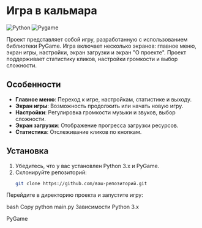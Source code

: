 # Игра в кальмара

![Python](https://img.shields.io/badge/Python-3.x-blue)
![Pygame](https://img.shields.io/badge/Pygame-2.x-green)

Проект представляет собой игру, разработанную с использованием библиотеки PyGame. Игра включает несколько экранов: главное меню, экран игры, настройки, экран загрузки и экран "О проекте". Проект поддерживает статистику кликов, настройки громкости и выбор сложности.

## Особенности

- **Главное меню**: Переход к игре, настройкам, статистике и выходу.
- **Экран игры**: Возможность продолжить или начать новую игру.
- **Настройки**: Регулировка громкости музыки и звуков, выбор сложности.
- **Экран загрузки**: Отображение прогресса загрузки ресурсов.
- **Статистика**: Отслеживание кликов по кнопкам.

## Установка

1. Убедитесь, что у вас установлен Python 3.x и PyGame.
2. Склонируйте репозиторий:
   ```bash
   git clone https://github.com/ваш-репозиторий.git
Перейдите в директорию проекта и запустите игру:

bash
Copy
python main.py
Зависимости
Python 3.x

PyGame
